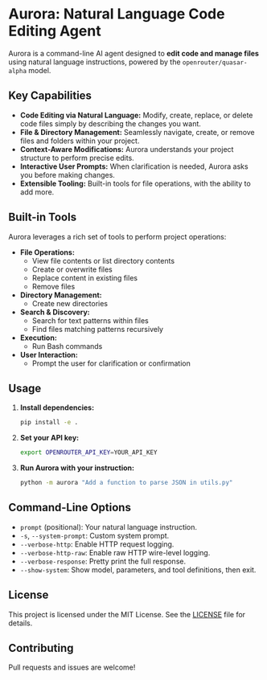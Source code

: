 # Aurora: Natural Language Code Editing Agent

Aurora is a command-line AI agent designed to **edit code and manage files** using natural language instructions, powered by the `openrouter/quasar-alpha` model.

## Key Capabilities

- **Code Editing via Natural Language:** Modify, create, replace, or delete code files simply by describing the changes you want.
- **File & Directory Management:** Seamlessly navigate, create, or remove files and folders within your project.
- **Context-Aware Modifications:** Aurora understands your project structure to perform precise edits.
- **Interactive User Prompts:** When clarification is needed, Aurora asks you before making changes.
- **Extensible Tooling:** Built-in tools for file operations, with the ability to add more.

## Built-in Tools

Aurora leverages a rich set of tools to perform project operations:

- **File Operations:**
  - View file contents or list directory contents
  - Create or overwrite files
  - Replace content in existing files
  - Remove files
- **Directory Management:**
  - Create new directories
- **Search & Discovery:**
  - Search for text patterns within files
  - Find files matching patterns recursively
- **Execution:**
  - Run Bash commands
- **User Interaction:**
  - Prompt the user for clarification or confirmation

## Usage

1. **Install dependencies:**
   ```bash
   pip install -e .
   ```

2. **Set your API key:**
   ```bash
   export OPENROUTER_API_KEY=YOUR_API_KEY
   ```

3. **Run Aurora with your instruction:**
   ```bash
   python -m aurora "Add a function to parse JSON in utils.py"
   ```

## Command-Line Options

- `prompt` (positional): Your natural language instruction.
- `-s`, `--system-prompt`: Custom system prompt.
- `--verbose-http`: Enable HTTP request logging.
- `--verbose-http-raw`: Enable raw HTTP wire-level logging.
- `--verbose-response`: Pretty print the full response.
- `--show-system`: Show model, parameters, and tool definitions, then exit.

## License

This project is licensed under the MIT License. See the [LICENSE](LICENSE) file for details.

## Contributing

Pull requests and issues are welcome!

